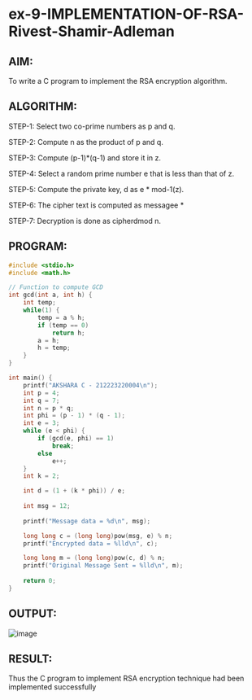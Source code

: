# ex-9-IMPLEMENTATION-OF-RSA-Rivest-Shamir-Adleman

## AIM:
  To write a C program to implement the RSA encryption algorithm.
  
## ALGORITHM:

  STEP-1: Select two co-prime numbers as p and q.
  
  STEP-2: Compute n as the product of p and q. 
  
  STEP-3: Compute (p-1)*(q-1) and store it in z.
  
  STEP-4: Select a random prime number e that is less than that of z.
  
  STEP-5: Compute the private key, d as e * mod-1(z).
  
  STEP-6: The cipher text is computed as messagee *
  
  STEP-7: Decryption is done as cipherdmod n.
  
## PROGRAM: 
```C
#include <stdio.h>
#include <math.h>

// Function to compute GCD
int gcd(int a, int h) {
    int temp;
    while(1) {
        temp = a % h;
        if (temp == 0)
            return h;
        a = h;
        h = temp;
    }
}

int main() {
    printf("AKSHARA C - 212223220004\n");
    int p = 4;
    int q = 7;
    int n = p * q;
    int phi = (p - 1) * (q - 1);
    int e = 3;
    while (e < phi) {
        if (gcd(e, phi) == 1)
            break;
        else
            e++;
    }
    int k = 2;

    int d = (1 + (k * phi)) / e;
    
    int msg = 12;
    
    printf("Message data = %d\n", msg);

    long long c = (long long)pow(msg, e) % n;
    printf("Encrypted data = %lld\n", c);

    long long m = (long long)pow(c, d) % n;
    printf("Original Message Sent = %lld\n", m);
 
    return 0;
}
```

## OUTPUT:
![image](https://github.com/user-attachments/assets/c1629fcd-9200-490a-b3b4-cebab7c0d90f)



## RESULT:
  Thus the C program to implement RSA encryption technique had been implemented successfully
